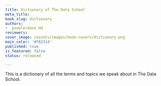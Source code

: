 ```yaml
---
title: Dictionary of The Data School
meta_title:
book_slug: dictionary
authors:
- _people/dave.md
reviewers:
cover_image: /assets/images/book-covers/dictionary.png
main_color: '#762314'
published: true
is_featured: false
status: released

---
```

This is a dictionary of all the terms and topics we speak about in The Data School.  
